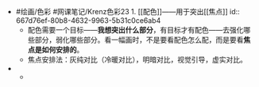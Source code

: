 - #绘画/色彩 #网课笔记/Krenz色彩23 1. [[配色]]——用于突出[[焦点]]
  id:: 667d76ef-80b8-4632-9963-5b31c0ce6ab4
	- 配色需要一个目标——**我想突出什么部分**，有目标才有配色——去强化哪些部分，弱化哪些部分。看一幅画时，不是要看配色怎么配，而是要看**焦点是如何安排的**。
	- 焦点安排法：灰纯对比（冷暖对比），明暗对比，视觉引导，虚实对比。
-
	-